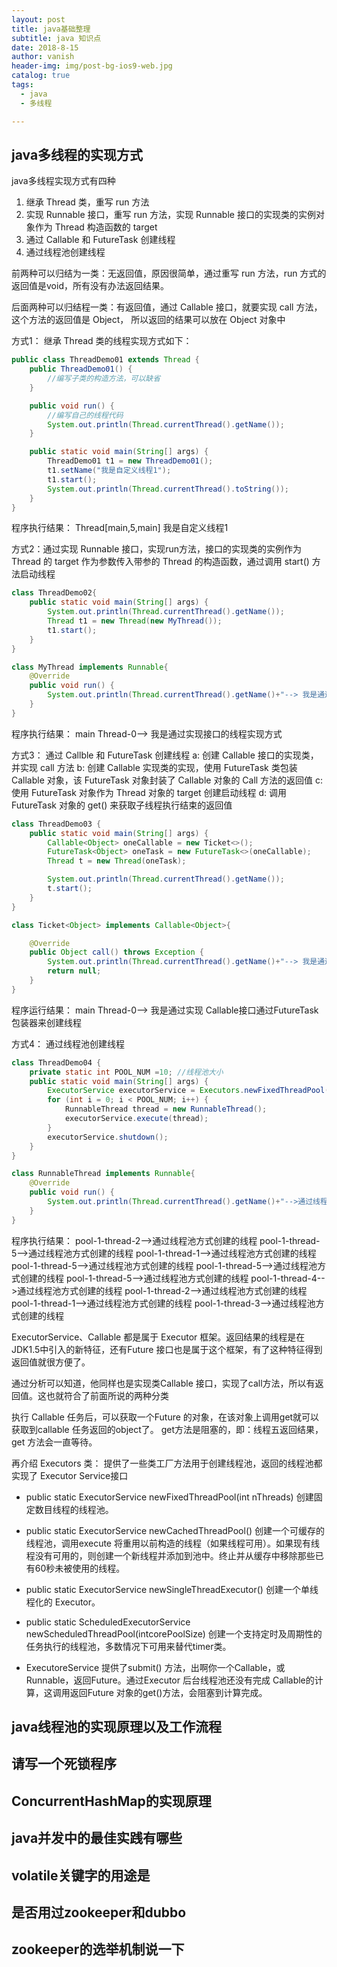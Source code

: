 ```yaml
---
layout: post
title: java基础整理
subtitle: java 知识点
date: 2018-8-15
author: vanish
header-img: img/post-bg-ios9-web.jpg
catalog: true
tags:
  - java
  - 多线程

---
```


## java多线程的实现方式
  java多线程实现方式有四种
  1. 继承 Thread 类，重写 run 方法
  2. 实现 Runnable 接口，重写 run 方法，实现 Runnable 接口的实现类的实例对象作为 Thread 构造函数的 target 
  3. 通过 Callable 和 FutureTask 创建线程
  4. 通过线程池创建线程

  前两种可以归结为一类：无返回值，原因很简单，通过重写 run 方法，run 方式的返回值是void，所有没有办法返回结果。
   
  后面两种可以归结程一类：有返回值，通过 Callable 接口，就要实现 call 方法，这个方法的返回值是 Object， 所以返回的结果可以放在 Object 对象中

  方式1： 继承 Thread 类的线程实现方式如下：

    
```java
public class ThreadDemo01 extends Thread {
    public ThreadDemo01() {
        //编写子类的构造方法，可以缺省
    }

    public void run() {
        //编写自己的线程代码
        System.out.println(Thread.currentThread().getName());
    }

    public static void main(String[] args) {
        ThreadDemo01 t1 = new ThreadDemo01();
        t1.setName("我是自定义线程1");
        t1.start();
        System.out.println(Thread.currentThread().toString());
    }
}
```
  程序执行结果：
  Thread[main,5,main]
  我是自定义线程1

  方式2：通过实现 Runnable 接口，实现run方法，接口的实现类的实例作为 Thread 的 target 作为参数传入带参的 Thread 的构造函数，通过调用 start() 方法启动线程
```java
class ThreadDemo02{
    public static void main(String[] args) {
        System.out.println(Thread.currentThread().getName());
        Thread t1 = new Thread(new MyThread());
        t1.start();
    }
}

class MyThread implements Runnable{
    @Override
    public void run() {
        System.out.println(Thread.currentThread().getName()+"--> 我是通过实现接口的线程实现方式");
    }
}
```

  程序执行结果：
  main
  Thread-0--> 我是通过实现接口的线程实现方式

  方式3： 通过 Callble 和 FutureTask 创建线程
  a: 创建 Callable 接口的实现类，并实现 call 方法
  b: 创建 Callable 实现类的实现，使用 FutureTask 类包装 Callable 对象，该 FutureTask 对象封装了 Callable 对象的 Call 方法的返回值
  c: 使用 FutureTask 对象作为 Thread 对象的 target 创建启动线程
  d: 调用 FutureTask 对象的 get() 来获取子线程执行结束的返回值
```java
class ThreadDemo03 {
    public static void main(String[] args) {
        Callable<Object> oneCallable = new Ticket<>();
        FutureTask<Object> oneTask = new FutureTask<>(oneCallable);
        Thread t = new Thread(oneTask);

        System.out.println(Thread.currentThread().getName());
        t.start();
    }
}

class Ticket<Object> implements Callable<Object>{

    @Override
    public Object call() throws Exception {
        System.out.println(Thread.currentThread().getName()+"--> 我是通过实现 Callable接口通过FutureTask 包装器来创建线程");
        return null;
    }
}
```
  程序运行结果：
  main
  Thread-0--> 我是通过实现 Callable接口通过FutureTask 包装器来创建线程

  方式4： 通过线程池创建线程

```java
class ThreadDemo04 {
    private static int POOL_NUM =10; //线程池大小
    public static void main(String[] args) {
        ExecutorService executorService = Executors.newFixedThreadPool(5);
        for (int i = 0; i < POOL_NUM; i++) {
            RunnableThread thread = new RunnableThread();
            executorService.execute(thread);
        }
        executorService.shutdown();
    }
}

class RunnableThread implements Runnable{
    @Override
    public void run() {
        System.out.println(Thread.currentThread().getName()+"-->通过线程池方式创建的线程");
    }
}
```
  程序执行结果：
  pool-1-thread-2-->通过线程池方式创建的线程
  pool-1-thread-5-->通过线程池方式创建的线程
  pool-1-thread-1-->通过线程池方式创建的线程
  pool-1-thread-5-->通过线程池方式创建的线程
  pool-1-thread-5-->通过线程池方式创建的线程
  pool-1-thread-5-->通过线程池方式创建的线程
  pool-1-thread-4-->通过线程池方式创建的线程
  pool-1-thread-2-->通过线程池方式创建的线程
  pool-1-thread-1-->通过线程池方式创建的线程
  pool-1-thread-3-->通过线程池方式创建的线程

  ExecutorService、Callable 都是属于 Executor 框架。返回结果的线程是在JDK1.5中引入的新特征，还有Future 接口也是属于这个框架，有了这种特征得到返回值就很方便了。

  通过分析可以知道，他同样也是实现类Callable 接口，实现了call方法，所以有返回值。这也就符合了前面所说的两种分类

  执行 Callable 任务后，可以获取一个Future 的对象，在该对象上调用get就可以获取到callable 任务返回的object了。 
  get方法是阻塞的，即：线程五返回结果，get 方法会一直等待。

  再介绍 Executors 类： 提供了一些类工厂方法用于创建线程池，返回的线程池都实现了 Executor Service接口

  * public static ExecutorService newFixedThreadPool(int nThreads) 创建固定数目线程的线程池。

  * public static ExecutorService newCachedThreadPool() 创建一个可缓存的线程池，调用execute 将重用以前构造的线程（如果线程可用）。如果现有线程没有可用的，则创建一个新线程并添加到池中。终止并从缓存中移除那些已有60秒未被使用的线程。

  * public static ExecutorService newSingleThreadExecutor() 创建一个单线程化的 Executor。

  * public static ScheduledExecutorService newScheduledThreadPool(intcorePoolSize) 创建一个支持定时及周期性的任务执行的线程池，多数情况下可用来替代timer类。
  
  * ExecutoreService 提供了submit() 方法，出啊你一个Callable，或Runnable，返回Future。通过Executor 后台线程池还没有完成 Callable的计算，这调用返回Future 对象的get()方法，会阻塞到计算完成。

## java线程池的实现原理以及工作流程
## 请写一个死锁程序
## ConcurrentHashMap的实现原理
## java并发中的最佳实践有哪些
## volatile关键字的用途是
## 是否用过zookeeper和dubbo
## zookeeper的选举机制说一下
